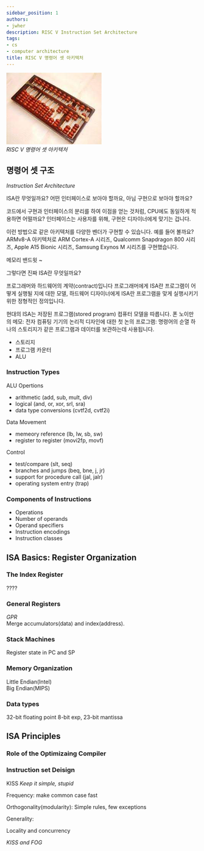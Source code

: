 ```yaml
---
sidebar_position: 1
authors:
- jwher
description: RISC V Instruction Set Architecture
tags:
- cs
- computer architecture
title: RISC V 명령어 셋 아키텍처
---
```


[![computer-architecture](computer-architecture.jpeg)](/categories/cs/computer-architecture/risc-v-isa)  
*RISC V 명령어 셋 아키텍처*

<!--truncate-->

## 명령어 셋 구조
*Instruction Set Architecture*

ISA란 무엇일까요? 어떤 인터페이스로 보아야 할까요, 아님 구현으로 보아야 할까요?

코드에서 구현과 인터페이스의 분리를 하여 이점을 얻는 것처럼,
CPU에도 동일하게 적용하면 어떨까요? 인터페이스는 사용자를 위해, 구현은 디자이너에게 맞기는 겁니다.

이런 방법으로 같은 아키텍처를 다양한 벤더가 구현할 수 있습니다.
예를 들어 볼까요? ARMv8-A 아키텍처로 ARM Cortex-A 시리즈, Qualcomm Snapdragon 800 시리즈, Apple A15 Bionic 시리즈, Samsung Exynos M 시리즈를 구현했습니다.

메모리 밴드윗 ~

그렇다면 진짜 ISA란 무엇일까요?

프로그래머와 하드웨어의 계약(contract)입니다
프로그래머에게 ISA란 프로그램이 어떻게 실행될 지에 대한 모델, 하드웨어 디자이너에게 ISA란 프로그램을 맞게 실행시키기 위한 정형적인 정의입니다.

현대의 ISA는 저장된 프로그램(stored program) 컴퓨터 모델을 따릅니다.
폰 노이만의 메모: 전자 컴퓨팅 기기의 논리적 디자인에 대한 첫 논의
프로그램: 명령어의 순열
하나의 스토리지가 같은 프로그램과 데이터를 보관하는데 사용됩니다.

- 스토리지
- 프로그램 카운터
- ALU

### Instruction Types

ALU Opertions
 - arithmetic (add, sub, mult, div)
 - logical (and, or, xor, srl, sra)
 - data type conversions (cvtf2d, cvtf2i)

Data Movement
 - memeory reference (lb, lw, sb, sw)
 - register to register (movi2fp, movf)

Control
 - test/compare (slt, seq)
 - branches and jumps (beq, bne, j, jr)
 - support for procedure call (jal, jalr)
 - operating system entry (trap)

### Components of Instructions
- Operations
- Number of operands
- Operand specifiers
- Instruction encodings
- Instruction classes

## ISA Basics: Register Organization

### The Index Register

????

### General Registers
*GPR*  
Merge accumulators(data) and index(address).

### Stack Machines

Register state in PC and SP

### Memory Organization
Little Endian(Intel)  
Big Endian(MIPS)  

### Data types

32-bit floating point
8-bit exp, 23-bit mantissa

## ISA Principles

### Role of the Optimizaing Compiler

### Instruction set Deisign
KISS *Keep it simple, stupid*

Frequency: make common case fast

Orthogonality(modularity): Simple rules, few exceptions

Generality:

Locality and concurrency

*KISS and FOG*
